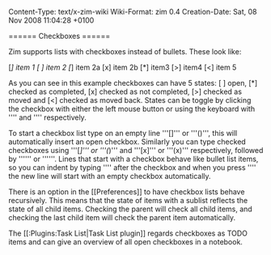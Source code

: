 Content-Type: text/x-zim-wiki
Wiki-Format: zim 0.4
Creation-Date: Sat, 08 Nov 2008 11:04:28 +0100

====== Checkboxes ======

Zim supports lists with checkboxes instead of bullets. These look like:

[*] item 1
[ ] item 2
	[*] item 2a
	[x] item 2b
[*] item3
[>] item4
[<] item 5

As you can see in this example checkboxes can have 5 states: [ ] open, [*] checked as completed, [x] checked as not completed,  [>] checked as moved and [<] checked as moved back. States can be toggle by clicking the checkbox with either the left mouse button or using the keyboard with ''<F12>'' and ''<shift><F12>'' respectively.

To start a checkbox list type on an empty line '''[]<space>''' or '''()<space>''', this will automatically insert an open checkbox. Similarly you can type checked checkboxes using '''[*]''' or '''(*)''' and '''[x]''' or '''(x)''' respectively, followed by '''<space>''' or '''<tab>'''. Lines that start with a checkbox behave like bullet list items, so you can indent by typing ''<tab>'' after the checkbox and when you press ''<enter>'' the new line will start with an empty checkbox automatically.

There is an option in the [[Preferences]]  to have checkbox lists behave recursively. This means that the state of items with a sublist reflects the state of all child items. Checking the parent will check all child items, and checking the last child item will check the parent item automatically.

The [[:Plugins:Task List|Task List plugin]] regards checkboxes as TODO items and can give an overview of all open checkboxes in a notebook.
